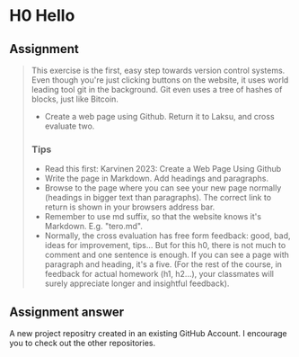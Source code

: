 # H0 Hello

## Assignment

>This exercise is the first, easy step towards version control systems. Even though you're just clicking buttons on the website, it uses world leading tool git in the background. Git even uses a tree of hashes of blocks, just like Bitcoin.
>- Create a web page using Github. Return it to Laksu, and cross evaluate two.
>### Tips
>-  Read this first: Karvinen 2023: Create a Web Page Using Github
>-  Write the page in Markdown. Add headings and paragraphs.
>-  Browse to the page where you can see your new page normally (headings in bigger text than paragraphs). The correct link to return is shown in your browsers address bar.
>-  Remember to use md suffix, so that the website knows it's Markdown. E.g. "tero.md".
>-  Normally, the cross evaluation has free form feedback: good, bad, ideas for improvement, tips... But for this h0, there is not much to comment and one sentence is enough. If you can see a page with paragraph and heading, it's a five. (For the rest of the course, in feedback for actual homework (h1, h2...), your classmates will surely appreciate longer and insightful feedback).

## Assignment answer

A new project repositry created in an existing GitHub Account. I encourage you to check out the other repositories.
